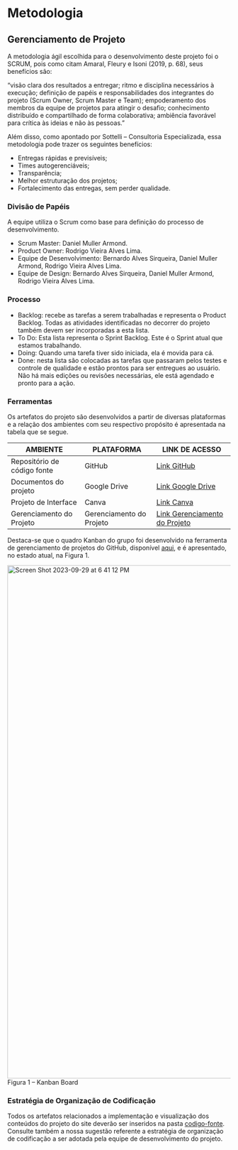 
# Metodologia


## Gerenciamento de Projeto
A metodologia ágil escolhida para o desenvolvimento deste projeto foi o SCRUM, pois como citam Amaral, Fleury e Isoni (2019, p. 68), seus benefícios são:

“visão clara dos resultados a entregar; ritmo e disciplina necessários à execução; definição de papéis e responsabilidades dos integrantes do projeto (Scrum Owner, Scrum Master e Team); empoderamento dos membros da equipe de projetos para atingir o desafio; conhecimento distribuído e compartilhado de forma colaborativa; ambiência favorável para crítica às ideias e não às pessoas.”

Além disso, como apontado por Sottelli – Consultoria Especializada, essa metodologia pode trazer os seguintes benefícios:
- Entregas rápidas e previsíveis;
- Times autogerenciáveis;
- Transparência;
- Melhor estruturação dos projetos;
- Fortalecimento das entregas, sem perder qualidade.


### Divisão de Papéis

A equipe utiliza o Scrum como base para definição do processo de desenvolvimento.
- Scrum Master: Daniel Muller Armond.
- Product Owner: Rodrigo Vieira Alves Lima.
- Equipe de Desenvolvimento: Bernardo Alves Sirqueira, Daniel Muller Armond, Rodrigo Vieira Alves Lima.
- Equipe de Design: Bernardo Alves Sirqueira, Daniel Muller Armond, Rodrigo Vieira Alves Lima.


### Processo
- Backlog: recebe as tarefas a serem trabalhadas e representa o Product Backlog. Todas as atividades identificadas no decorrer do projeto também devem ser incorporadas a esta lista. 
- To Do: Esta lista representa o Sprint Backlog. Este é o Sprint atual que estamos trabalhando. 
- Doing: Quando uma tarefa tiver sido iniciada, ela é movida para cá. 
- Done: nesta lista são colocadas as tarefas que passaram pelos testes e controle de qualidade e estão prontos para ser entregues ao usuário. Não há mais edições ou revisões necessárias, ele está agendado e pronto para a ação.
  
### Ferramentas

Os artefatos do projeto são desenvolvidos a partir de diversas plataformas e a relação dos ambientes com seu respectivo propósito é apresentada na tabela que se segue.

| AMBIENTE                            | PLATAFORMA                         | LINK DE ACESSO                         |
|-------------------------------------|------------------------------------|----------------------------------------|
| Repositório de código fonte         | GitHub                             | [Link GitHub](https://github.com/ICEI-PUC-Minas-PMV-ADS/pmv-ads-2023-2-e1-proj-web-t11-pmv-ads-2023-2-e1-proj-vendaingressos)|
| Documentos do projeto               | Google Drive                       |[Link Google Drive](https://drive.google.com/drive/folders/1WmcM98Lz9N-tKDSkuthcorr8lS1sfzvI)|
| Projeto de Interface                | Canva                              |[Link Canva](https://www.canva.com/design/DAFvpdPBxhQ/JeevDX0kVXUPg3VAS8-O0g/edit?locale=en&ui=eyJBIjp7IkUiOnsiQSI6dHJ1ZX19fQ)|
| Gerenciamento do Projeto            | Gerenciamento do Projeto           |[Link Gerenciamento do Projeto](https://github.com/orgs/ICEI-PUC-Minas-PMV-ADS/projects/700)|

Destaca-se que o quadro Kanban do grupo foi desenvolvido na ferramenta de gerenciamento de projetos do GitHub, disponível [aqui](https://github.com/orgs/ICEI-PUC-Minas-PMV-ADS/projects/700), e é apresentado, no estado atual, na Figura 1. 

<img width="1156" alt="Screen Shot 2023-09-29 at 6 41 12 PM" src="https://github.com/ICEI-PUC-Minas-PMV-ADS/pmv-ads-2023-2-e1-proj-web-t11-pmv-ads-2023-2-e1-proj-vendaingressos/assets/145787867/4a42bed8-ca14-46a4-a4e1-26cdddf3902a">
Figura 1 – Kanban Board



### Estratégia de Organização de Codificação 

Todos os artefatos relacionados a implementação e visualização dos conteúdos do projeto do site deverão ser inseridos na pasta [codigo-fonte](http://https://github.com/ICEI-PUC-Minas-PMV-ADS/WebApplicationProject-Template-v2/tree/main/codigo-fonte). Consulte também a nossa sugestão referente a estratégia de organização de codificação a ser adotada pela equipe de desenvolvimento do projeto.
